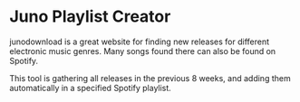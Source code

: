 # Juno Playlist Creator

junodownload is a great website for finding new releases for different electronic music genres.
Many songs found there can also be found on Spotify.

This tool is gathering all releases in the previous 8 weeks, and adding them automatically in a specified Spotify playlist.